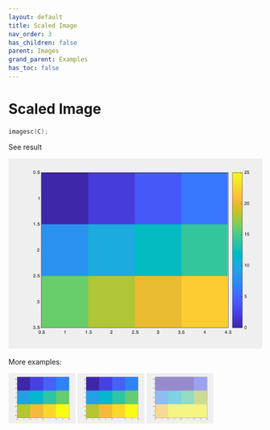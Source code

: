 ```yaml
---
layout: default
title: Scaled Image
nav_order: 3
has_children: false
parent: Images
grand_parent: Examples
has_toc: false
---
```

# Scaled Image

```cpp
imagesc(C);
```


See result

[![example_imagesc_1](imagesc/imagesc_1.png)](https://github.com/alandefreitas/matplotplusplus/blob/master/examples/images/imagesc/imagesc_1.cpp)

More examples:
    
[![example_imagesc_2](imagesc/imagesc_2_thumb.png)](https://github.com/alandefreitas/matplotplusplus/blob/master/examples/images/imagesc/imagesc_2.cpp)  [![example_imagesc_3](imagesc/imagesc_3_thumb.png)](https://github.com/alandefreitas/matplotplusplus/blob/master/examples/images/imagesc/imagesc_3.cpp)  [![example_imagesc_4](imagesc/imagesc_4_thumb.png)](https://github.com/alandefreitas/matplotplusplus/blob/master/examples/images/imagesc/imagesc_4.cpp)
  





<!-- Generated with mdsplit: https://github.com/alandefreitas/mdsplit -->
